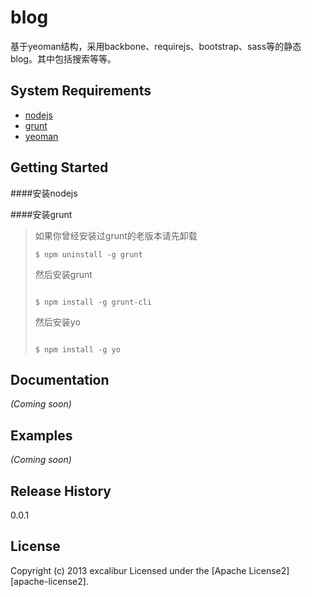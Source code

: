 # blog

基于yeoman结构，采用backbone、requirejs、bootstrap、sass等的静态blog。其中包括搜索等等。

## System Requirements
+ [nodejs](http://nodejs.org/)
+ [grunt](http://gruntjs.com/)
+ [yeoman](http://yeoman.io/)

## Getting Started

####安装nodejs

####安装grunt
>如果你曾经安装过grunt的老版本请先卸载
>```
>$ npm uninstall -g grunt
>```
>
>然后安装grunt
>```
>
>$ npm install -g grunt-cli
>```
>
>然后安装yo
>```
>
>$ npm install -g yo
>```
>


## Documentation
_(Coming soon)_

## Examples
_(Coming soon)_

## Release History
0.0.1

## License
Copyright (c) 2013 excalibur 
Licensed under the [Apache License2][apache-license2]. 